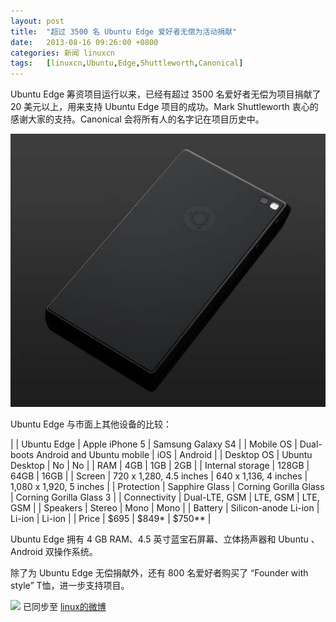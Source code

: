 ```yaml
---
layout: post
title:	"超过 3500 名 Ubuntu Edge 爱好者无偿为活动捐献"
date:	2013-08-16 09:26:00 +0800 
categories:	新闻 linuxcn 
tags:	[linuxcn,Ubuntu,Edge,Shuttleworth,Canonical]
---
```



Ubuntu Edge 筹资项目运行以来，已经有超过 3500 名爱好者无偿为项目捐献了 20 美元以上，用来支持 Ubuntu Edge 项目的成功。Mark Shuttleworth 衷心的感谢大家的支持。Canonical 会将所有人的名字记在项目历史中。


![](/Asserts/Images/album/201308/15/223702lcn40rklc8kiyypk.jpg)


Ubuntu Edge 与市面上其他设备的比较：




|  | Ubuntu Edge | Apple iPhone 5 | Samsung Galaxy S4 |
| Mobile OS | Dual-boots Android and Ubuntu mobile | iOS | Android |
| Desktop OS | Ubuntu Desktop | No | No |
| RAM | 4GB | 1GB | 2GB |
| Internal storage | 128GB | 64GB | 16GB |
| Screen | 720 x 1,280, 4.5 inches | 640 x 1,136, 4 inches | 1,080 x 1,920, 5 inches |
| Protection | Sapphire Glass | Corning Gorilla Glass | Corning Gorilla Glass 3 |
| Connectivity | Dual-LTE, GSM | LTE, GSM | LTE, GSM |
| Speakers | Stereo | Mono | Mono |
| Battery | Silicon-anode Li-ion | Li-ion | Li-ion |
| Price | $695 | $849\* | $750\*\* |


Ubuntu Edge 拥有 4 GB RAM、4.5 英寸蓝宝石屏幕、立体扬声器和 Ubuntu 、Android 双操作系统。


除了为 Ubuntu Edge 无偿捐献外，还有 800 名爱好者购买了 “Founder with style” T恤，进一步支持项目。


![](https://img.linux.net.cn/xwb/images/bgimg/icon_logo.png) 已同步至 [linux的微博](http://weibo.com/1772191555/A4YmnETXy)
